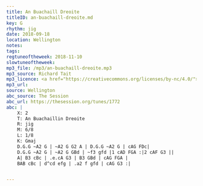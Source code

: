 ```yaml
---
title: An Buachaill Dreoite
titleID: an-buachaill-dreoite.md
key: G
rhythm: jig
date: 2018-09-18
location: Wellington
notes:
tags:
regtuneoftheweek: 2018-11-10
slowtuneoftheweek:
mp3_file: /mp3/an-buachaill-dreoite.mp3
mp3_source: Richard Tait
mp3_licence: <a href="https://creativecommons.org/licenses/by-nc/4.0/">CC-BY-NC-4.0</a>
mp3_url:
source: Wellington
abc_source: The Session
abc_url: https://thesession.org/tunes/1772
abc: |
    X: 2
    T: An Buachaillin Dreoite
    R: jig
    M: 6/8
    L: 1/8
    K: Gmaj
    D.G.G ~A2 G | ~A2 G G2 A | D.G.G ~A2 G | cAG FDc|
    D.G.G ~A2 G | ~A2 G GBd | ~f3 gfd |1 cAD FGA :|2 cAF G3 ||
    A| B3 cBc | .e.cA G3 | B3 GBd | cAG FGA |
    BAB cBc | d^cd efg | .a2 f gfd | cAG G3 :|


---
```

